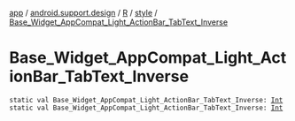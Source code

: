 [app](../../../index.md) / [android.support.design](../../index.md) / [R](../index.md) / [style](index.md) / [Base_Widget_AppCompat_Light_ActionBar_TabText_Inverse](./-base_-widget_-app-compat_-light_-action-bar_-tab-text_-inverse.md)

# Base_Widget_AppCompat_Light_ActionBar_TabText_Inverse

`static val Base_Widget_AppCompat_Light_ActionBar_TabText_Inverse: `[`Int`](https://kotlinlang.org/api/latest/jvm/stdlib/kotlin/-int/index.html)
`static val Base_Widget_AppCompat_Light_ActionBar_TabText_Inverse: `[`Int`](https://kotlinlang.org/api/latest/jvm/stdlib/kotlin/-int/index.html)